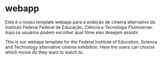 # webapp

Este é o nosso template webapp para a exibição de cinema alternativo do Instituto Federal Federal de Educação, Ciência e Tecnologia Fluminense. Aqui os usuários podem escolher qual filme eles desejam assistir.

This is our webapp template for the Federal Institute of Education, Science and Technology alternative cinema exhibition. Here the users can choose which movie do they want to watch to.
